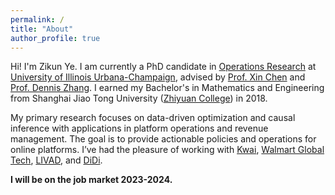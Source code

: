 ```yaml
---
permalink: /
title: "About"
author_profile: true
---
```


Hi! I'm Zikun Ye. I am currently a PhD candidate in [Operations Research](https://ise.illinois.edu) at [University of Illinois Urbana-Champaign](https://illinois.edu), advised by [Prof. Xin Chen](https://www.isye.gatech.edu/users/xin-chen) and [Prof. Dennis Zhang](http://denniszhang.org). I earned my Bachelor's in Mathematics and Engineering from Shanghai Jiao Tong University ([Zhiyuan College](https://en.zhiyuan.sjtu.edu.cn/en)) in 2018.

My primary research focuses on data-driven optimization and causal inference with applications in platform operations and revenue management. The goal is to provide actionable policies and operations for online platforms. I’ve had the pleasure of working with [Kwai](https://www.kwai.com), [Walmart Global Tech](https://tech.walmart.com), [LIVAD](https://www.livad.stream), and [DiDi](https://web.didiglobal.com).


**I will be on the job market 2023-2024.**





